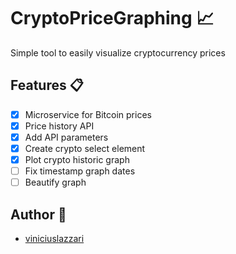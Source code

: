 # CryptoPriceGraphing 📈

Simple tool to easily visualize cryptocurrency prices

## Features 📋
- [X] Microservice for Bitcoin prices
- [X] Price history API 
- [X] Add API parameters
- [X] Create crypto select element
- [X] Plot crypto historic graph
- [ ] Fix timestamp graph dates
- [ ] Beautify graph

## Author 🧙
- [viniciuslazzari](https://github.com/viniciuslazzari)